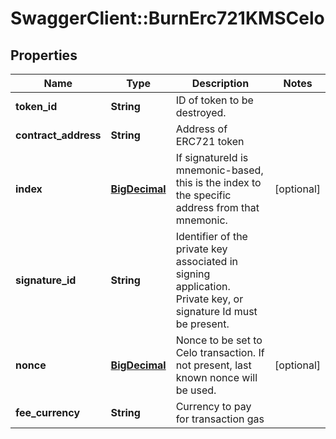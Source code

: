 # SwaggerClient::BurnErc721KMSCelo

## Properties
Name | Type | Description | Notes
------------ | ------------- | ------------- | -------------
**token_id** | **String** | ID of token to be destroyed. | 
**contract_address** | **String** | Address of ERC721 token | 
**index** | [**BigDecimal**](BigDecimal.md) | If signatureId is mnemonic-based, this is the index to the specific address from that mnemonic. | [optional] 
**signature_id** | **String** | Identifier of the private key associated in signing application. Private key, or signature Id must be present. | 
**nonce** | [**BigDecimal**](BigDecimal.md) | Nonce to be set to Celo transaction. If not present, last known nonce will be used. | [optional] 
**fee_currency** | **String** | Currency to pay for transaction gas | 


